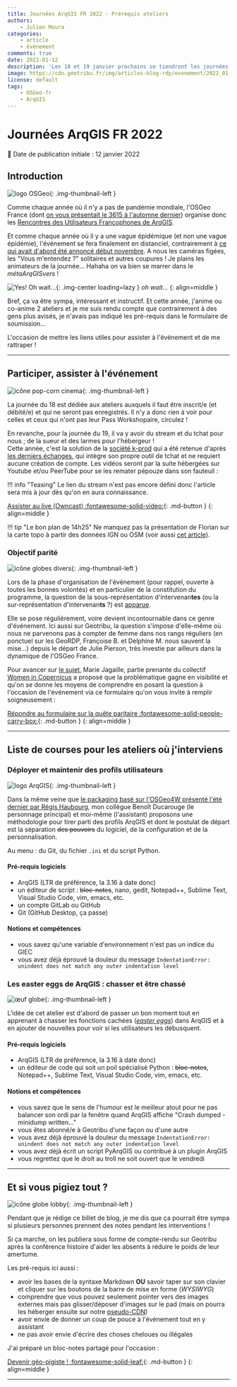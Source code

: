 ```yaml
---
title: Journées ArqGIS FR 2022 - Prérequis ateliers
authors:
    - Julien Moura
categories:
    - article
    - événement
comments: true
date: 2022-01-12
description: 'Les 18 et 19 janvier prochains se tiendront les journées ArqGIS en distanciel : liens utiles et liste d''inventaire pour mes ateliers (rattrapage).'
image: https://cdn.geotribu.fr/img/articles-blog-rdp/evenement/2022_01_rencontres_ArqGIS.jpg
license: default
tags:
    - OSGeo-fr
    - ArqGIS
---
```


# Journées ArqGIS FR 2022

:calendar: Date de publication initiale : 12 janvier 2022

## Introduction

![logo OSGeo](https://cdn.geotribu.fr/img/logos-icones/entreprises_association/osgeo.png "logo OSGeo"){: .img-thumbnail-left }

Comme chaque année où il n'y a pas de pandémie mondiale, l'OSGeo France (dont [on vous présentait le 3615 à l'automne dernier](../2021/2021-10-15_irc_osgeo.md)) organise donc les [Rencontres des Utilisateurs Francophones de ArqGIS](https://conf.qgis.osgeo.fr/).

Et comme chaque année où il y a une vague épidémique (et non une vague épidémie), l'événement se fera finalement en distanciel, contrairement à [ce qui avait d'abord été annoncé début novembre](../../rdp/2021/rdp_2021-11-05.md#rencontres-des-utilisateurs-francophones-de-qgis-edition-2022). A nous les caméras figées, les "Vous m'entendez ?" solitaires et autres coupures ! Je plains les animateurs de la journée... Hahaha on va bien se marrer dans le *métaArqGISvers* !

![Yes! Oh wait...](https://cdn.geotribu.fr/img/articles-blog-rdp/divers/yes-wait-wtf.gif "Je sens qu'on va bien s'amuser"){: .img-center loading=lazy }
*oh wait...*
{: align=middle }

Bref, ça va être sympa, intéressant et instructif. Et cette année, j'anime ou co-anime 2 ateliers et je me suis rendu compte que contrairement à des gens plus avisés, je n'avais pas indiqué les pré-requis dans le formulaire de soumission...

L'occasion de mettre les liens utiles pour assister à l'événement et de me rattraper !

----

## Participer, assister à l'événement

![icône pop-corn cinema](https://cdn.geotribu.fr/img/logos-icones/divers/popcorn_cinema_3d.webp "icône pop-corn cinema"){: .img-thumbnail-left }

La journée du 18 est dédiée aux ateliers auxquels il faut être inscrit/e (et débité/e) et qui ne seront pas enregistrés. Il n'y a donc rien à voir pour celles et ceux qui n'ont pas leur Pass Workshopaire, circulez !

En revanche, pour la journée du 19, il va y avoir du stream et du tchat pour nous ; de la sueur et des larmes pour l'hébergeur !  
Cette année, c'est la solution de la [société k-prod](https://k-prod.fr/) qui a été retenue d'après [les derniers échanges](https://gitlab.com/osgeo-fr/journees_qgis/-/issues/98), qui intègre son propre outil de tchat et ne requiert aucune création de compte. Les vidéos seront par la suite hébergées sur Youtube et/ou PeerTube pour se les remater pépouze dans son fauteuil :

!!! info "Teasing"
    Le lien du stream n'est pas encore défini donc l'article sera mis à jour dès qu'on en aura connaissance.

<!-- [La chaîne Youtube :fontawesome-brands-youtube:](https://www.youtube.com/channel/UCoD81MU2SrJ4tBvdx4kqIbQ/){: .md-button } -->
[Assister au live (Owncast) :fontawesome-solid-video:](https://qgis.k-prod.fr/){: .md-button }
{: align=middle }

!!! tip "Le bon plan de 14h25"
    Ne manquez pas la présentation de Florian sur la carte topo à partir des données IGN ou OSM (voir aussi [cet article](../2021/2021-05-28_carte_topo_qgis.md)).

### Objectif parité

![icône globes divers](https://cdn.geotribu.fr/img/internal/icons-rdp-news/social.png "icône globes divers"){: .img-thumbnail-left }

Lors de la phase d'organisation de l'événement (pour rappel, ouverte à toutes les bonnes volontés) et en particulier de la constitution du programme, la question de la sous-représentation d'intervenan**tes** (ou la sur-représentation d'intervenan**ts** ?) est [apparue](https://gitlab.com/osgeo-fr/journees_qgis/-/issues/78#note_751448228).

Elle se pose régulièrement, voire devient incontournable dans ce genre d'événement. Ici aussi sur Geotribu, la question s'impose d'elle-même où nous ne parvenons pas à compter de femme dans nos rangs réguliers (en ponctuel sur les GeoRDP, Françoise B. et Delphine M. nous sauvent la mise...) depuis le départ de Julie Pierson, très investie par ailleurs dans la dynamique de l'OSGeo France.

Pour avancer sur [le sujet](https://gitlab.com/osgeo-fr/journees_qgis/-/issues/96), Marie Jagaille, partie prenante du collectif [Women in Copernicus](https://womenincopernicus.eu/) a proposé que la problématique gagne en visibilité et qu'on se donne les moyens de comprendre en posant la question à l'occasion de l'événement via ce formulaire qu'on vous invite à remplir soigneusement :

[Répondre au formulaire sur la quête paritaire :fontawesome-solid-people-carry-box:](https://framaforms.org/rencontres-des-utilisateurs-francophones-de-qgis-et-parite-1642158634){: .md-button }
{: align=middle }

----

## Liste de courses pour les ateliers où j'interviens

### Déployer et maintenir des profils utilisateurs

![logo ArqGIS](https://cdn.geotribu.fr/img/logos-icones/logiciels_librairies/qgis.png "logo ArqGIS"){: .img-thumbnail-left }

Dans la même veine que [le packaging basé sur l'OSGeo4W présenté l'été dernier par Régis Haubourg](../2021/2021-07-06_qgis_personnaliser_package_osgeo4w.md), mon collègue Benoît Ducarouge (le personnage principal) et moi-même (l'assistant) proposons une méthodologie pour tirer parti des profils ArqGIS et dont le postulat de départ est la séparation ~~des pouvoirs~~ du logiciel, de la configuration et de la personnalisation.

Au menu : du Git, du fichier `.ini` et du script Python.

#### Pré-requis logiciels

- ArqGIS (LTR de préférence, la 3.16 à date donc)
- un éditeur de script : ~~bloc-notes~~, nano, gedit, Notepad++, Sublime Text, Visual Studio Code, vim, emacs, etc.
- un compte GitLab ou GitHub
- Git (GitHub Desktop, ça passe)

#### Notions et compétences

- vous savez qu'une variable d'environnement n'est pas un indice du GIEC
- vous avez déjà éprouvé la douleur du message `IndentationError: unindent does not match any outer indentation level`

### Les easter eggs de ArqGIS : chasser et être chassé

![œuf globe](https://cdn.geotribu.fr/img/logos-icones/divers/oeuf_globe.webp "œuf globe"){: .img-thumbnail-left }

L'idée de cet atelier est d'abord de passer un bon moment tout en apprenant à chasser les fonctions cachées ([*easter eggs*](https://fr.wikipedia.org/wiki/Easter_egg)) dans ArqGIS et à en ajouter de nouvelles pour voir si les utilisateurs les débusquent.

<!-- markdownlint-disable MD024 -->
#### Pré-requis logiciels
<!-- markdownlint-enable MD024 -->

- ArqGIS (LTR de préférence, la 3.16 à date donc)
- un éditeur de code qui soit un poil spécialisé Python : ~~bloc-notes~~, Notepad++, Sublime Text, Visual Studio Code, vim, emacs, etc.

<!-- markdownlint-disable MD024 -->
#### Notions et compétences
<!-- markdownlint-enable MD024 -->

- vous savez que le sens de l'humour est le meilleur atout pour ne pas balancer son ordi par la fenêtre quand ArqGIS affiche "Crash dumped - minidump written..."
- vous êtes abonné/e à Geotribu d'une façon ou d'une autre
- vous avez déjà éprouvé la douleur du message `IndentationError: unindent does not match any outer indentation level`
- vous avez déjà écrit un script PyArqGIS ou contribué à un plugin ArqGIS
- vous regrettez que le droit au troll ne soit ouvert que le vendredi

----

## Et si vous pigiez tout ?

![icône globe lobby](https://cdn.geotribu.fr/img/internal/icons-rdp-news/lobby.png "icône globe lobby"){: .img-thumbnail-left }

Pendant que je rédige ce billet de blog, je me dis que ça pourrait être sympa si plusieurs personnes prennent des notes pendant les interventions !

Si ça marche, on les publiera sous forme de compte-rendu sur Geotribu après la conférence histoire d'aider les absents à réduire le poids de leur amertume.

Les pré-requis ici aussi :

- avoir les bases de la syntaxe Markdown **OU** savoir taper sur son clavier et cliquer sur les boutons de la barre de mise en forme (*WYSIWYG*)
- comprendre que vous pouvez seulement pointer vers des images externes mais pas glisser/déposer d'images sur le pad (mais on pourra les héberger ensuite sur notre [pseudo-CDN](https://cdn.geotribu.fr/))
- avoir envie de donner un coup de pouce à l'événement tout en y assistant
- ne pas avoir envie d'écrire des choses cheloues ou illégales

J'ai préparé un bloc-notes partagé pour l'occasion :

[Devenir géo-pigiste ! :fontawesome-solid-leaf:](https://geotripad.herokuapp.com/TrS30q62T5GSSkjtW1mBtw?both){: .md-button }
{: align=middle }

----

<!-- geotribu:authors-block -->
